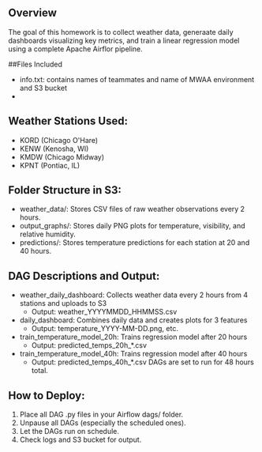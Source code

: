 ## Overview
The goal of this homework is to collect weather data, generaate daily dashboards visualizing key metrics, and train a linear regression model using a complete Apache Airflor pipeline.

##Files Included
- info.txt: contains names of teammates and name of MWAA environment and S3 bucket
- 

## Weather Stations Used:
- KORD (Chicago O'Hare)
- KENW (Kenosha, WI)
- KMDW (Chicago Midway)
- KPNT (Pontiac, IL)

## Folder Structure in S3:
- weather_data/: Stores CSV files of raw weather observations every 2 hours.
- output_graphs/: Stores daily PNG plots for temperature, visibility, and relative humidity.
- predictions/: Stores temperature predictions for each station at 20 and 40 hours.

## DAG Descriptions and Output:
- weather_daily_dashboard: Collects weather data every 2 hours from 4 stations and uploads to S3
  - Output: weather_YYYYMMDD_HHMMSS.csv
- daily_dashboard: Combines daily data and creates plots for 3 features
  - Output: temperature_YYYY-MM-DD.png, etc.
- train_temperature_model_20h: Trains regression model after 20 hours
  - Output: predicted_temps_20h_*.csv
- train_temperature_model_40h: Trains regression model after 40 hours
  - Output: predicted_temps_40h_*.csv
DAGs are set to run for 48 hours total.

## How to Deploy:
1. Place all DAG .py files in your Airflow dags/ folder.
2. Unpause all DAGs (especially the scheduled ones).
3. Let the DAGs run on schedule.
4. Check logs and S3 bucket for output.


